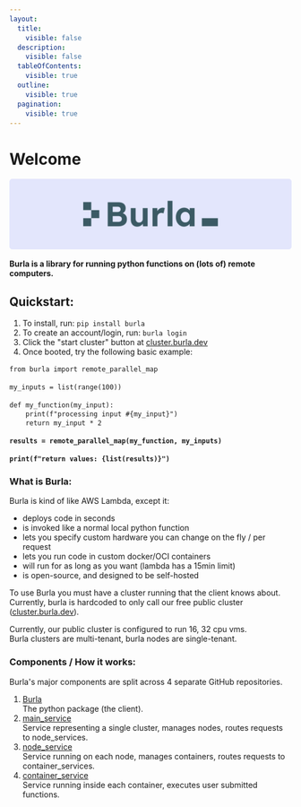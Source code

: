 ```yaml
---
layout:
  title:
    visible: false
  description:
    visible: false
  tableOfContents:
    visible: true
  outline:
    visible: true
  pagination:
    visible: true
---
```


# Welcome

<div align="center">

<img src=".gitbook/assets/banner.png" alt="" width="1000">

</div>

**Burla is a library for running python functions on (lots of) remote computers.**

## Quickstart:

1. To install, run: `pip install burla`
2. To create an account/login, run: `burla login`
3. Click the "start cluster" button at [cluster.burla.dev](https://cluster.burla.dev)
4. Once booted, try the following basic example:

<pre class="language-python"><code class="lang-python">from burla import remote_parallel_map

my_inputs = list(range(100))

def my_function(my_input):
    print(f"processing input #{my_input}")
    return my_input * 2

<strong>results = remote_parallel_map(my_function, my_inputs)
</strong><strong>
</strong><strong>print(f"return values: {list(results)}")
</strong></code></pre>

### What is Burla:

Burla is kind of like AWS Lambda, except it:

* deploys code in seconds
* is invoked like a normal local python function
* lets you specify custom hardware you can change on the fly / per request
* lets you run code in custom docker/OCI containers
* will run for as long as you want (lambda has a 15min limit)
* is open-source, and designed to be self-hosted

To use Burla you must have a cluster running that the client knows about.\
Currently, burla is hardcoded to only call our free public cluster ([cluster.burla.dev](https://cluster.burla.dev)).

Currently, our public cluster is configured to run 16, 32 cpu vms.\
Burla clusters are multi-tenant, burla nodes are single-tenant.



### Components / How it works:

Burla's major components are split across 4 separate GitHub repositories.

1. [Burla](https://github.com/burla-cloud/burla)\
   The python package (the client).
2. [main\_service](https://github.com/burla-cloud/main\_service)\
   Service representing a single cluster, manages nodes, routes requests to node\_services.
3. [node\_service](https://github.com/burla-cloud/node\_service)\
   Service running on each node, manages containers, routes requests to container\_services.
4. [container\_service](https://github.com/burla-cloud/container\_service)\
   Service running inside each container, executes user submitted functions.



